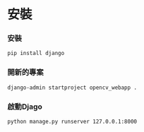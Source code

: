 # 安裝

### 安裝

`pip install django`


### 開新的專案

`django-admin startproject opencv_webapp .`

### 啟動Djago

`python manage.py runserver 127.0.0.1:8000`

